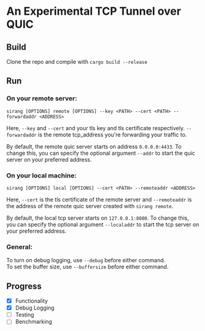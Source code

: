 # An Experimental TCP Tunnel over QUIC

## Build
Clone the repo and compile with ```cargo build --release```

## Run

### On your remote server:
```
sirang [OPTIONS] remote [OPTIONS] --key <PATH> --cert <PATH> --forwardaddr <ADDRESS>
```
Here, ```--key``` and ```--cert``` and your tls key and tls certificate respectively.
```--forwardaddr``` is the remote tcp_address you're forwarding your traffic to.

By default, the remote quic server starts on address `0.0.0.0:4433`.
To change this, you can specify the optional argument ```--addr``` to start the quic server on your preferred address.

### On your local machine:
```
sirang [OPTIONS] local [OPTIONS] --cert <PATH> --remoteaddr <ADDRESS>
```
Here, ```--cert``` is the tls certificate of the remote server and ```--remoteaddr``` is the address of the remote quic server created with ```sirang remote```.

By default, the local tcp server starts on `127.0.0.1:8080`.
To change this, you can specify the optional argument ```--localaddr``` to start the tcp server on your preferred address.

### General:

To turn on debug logging, use ```--debug``` before either command. <br/>
To set the buffer size, use ```--buffersize``` before either command.

## Progress

- [x] Functionality
- [x] Debug Logging
- [ ] Testing
- [ ] Benchmarking
